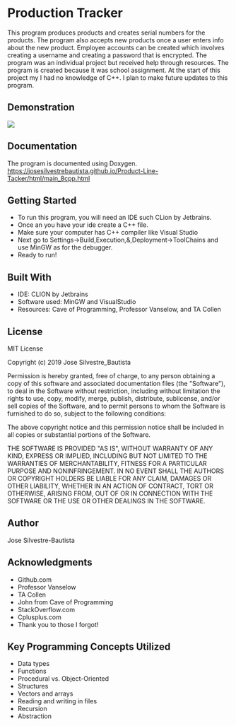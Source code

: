 # Production Tracker
This program produces products and creates serial numbers for the products. The program also accepts new products once a user enters info about the new product. Employee accounts can be created which involves creating a username and creating a password that is encrypted. The program was an individual project but received help through resources. The program is created because it was school assignment. At the start of this project my I had no knowledge of C++. I plan to make future updates to this program.  


## Demonstration
![](ezgif.com-video-to-gif.gif)

## Documentation
The program is documented using Doxygen.
https://josesilvestrebautista.github.io/Product-Line-Tacker/html/main_8cpp.html

## Getting Started
* To run this program, you will need an IDE such CLion by Jetbrains.
* Once an you have your ide create a C++ file.
* Make sure your computer has C++ compiler like Visual Studio
* Next go to Settings->Build,Execution,&,Deployment->ToolChains and use MinGW as for the debugger.
* Ready to run!

## Built With
* IDE: CLION by Jetbrains
* Software used: MinGW and VisualStudio
* Resources: Cave of Programming, Professor Vanselow, and TA Collen

## License

MIT License

Copyright (c) 2019 Jose Silvestre_Bautista

Permission is hereby granted, free of charge, to any person obtaining a copy
of this software and associated documentation files (the "Software"), to deal
in the Software without restriction, including without limitation the rights
to use, copy, modify, merge, publish, distribute, sublicense, and/or sell
copies of the Software, and to permit persons to whom the Software is
furnished to do so, subject to the following conditions:

The above copyright notice and this permission notice shall be included in all
copies or substantial portions of the Software.

THE SOFTWARE IS PROVIDED "AS IS", WITHOUT WARRANTY OF ANY KIND, EXPRESS OR
IMPLIED, INCLUDING BUT NOT LIMITED TO THE WARRANTIES OF MERCHANTABILITY,
FITNESS FOR A PARTICULAR PURPOSE AND NONINFRINGEMENT. IN NO EVENT SHALL THE
AUTHORS OR COPYRIGHT HOLDERS BE LIABLE FOR ANY CLAIM, DAMAGES OR OTHER
LIABILITY, WHETHER IN AN ACTION OF CONTRACT, TORT OR OTHERWISE, ARISING FROM,
OUT OF OR IN CONNECTION WITH THE SOFTWARE OR THE USE OR OTHER DEALINGS IN THE
SOFTWARE.

## Author
Jose Silvestre-Bautista

## Acknowledgments
* Github.com
* Professor Vanselow
* TA Collen
* John from Cave of Programming 
* StackOverflow.com
* Cplusplus.com
* Thank you to those I forgot!

## Key Programming Concepts Utilized
* Data types
* Functions
* Procedural vs. Object-Oriented
* Structures
* Vectors and arrays
* Reading and writing in files
* Recursion
* Abstraction

